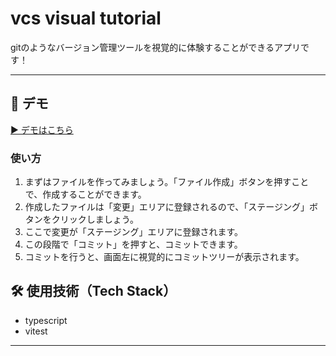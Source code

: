 # vcs visual tutorial

gitのようなバージョン管理ツールを視覚的に体験することができるアプリです！

---

## 🔗 デモ

[▶️ デモはこちら](https://youmada.github.io/vcs_visual_tutorial/)

### 使い方
1. まずはファイルを作ってみましょう。「ファイル作成」ボタンを押すことで、作成することができます。
2. 作成したファイルは「変更」エリアに登録されるので、「ステージング」ボタンをクリックしましょう。
3. ここで変更が「ステージング」エリアに登録されます。
4. この段階で「コミット」を押すと、コミットできます。
5. コミットを行うと、画面左に視覚的にコミットツリーが表示されます。

## 🛠 使用技術（Tech Stack）
- typescript
- vitest

---